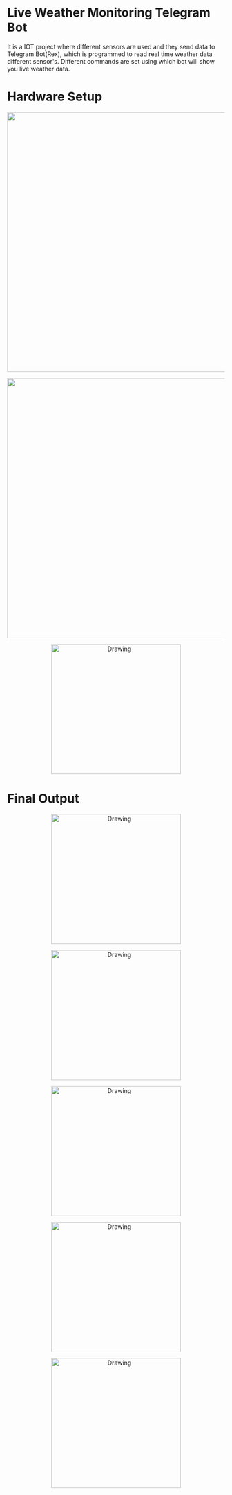# Live Weather Monitoring Telegram Bot
It is a IOT project where different sensors are used and they send data to Telegram Bot(Rex), which is programmed to read real time weather data different sensor's. Different commands are set using which bot will show you live weather data.
# Hardware Setup
<p align = "center">
  <img class="center" src = "Code/Sensor Snap-1.jpg" alt = "Drawing" style="width: 1400px; height: 600px">
</p>

<p align = "center">
  <img class="center" src = "Code/Sensor Snap-2.jpg" alt = "Drawing" style="width: 1400px; height: 600px">
</p>

<p align = "center">
  <img class="center" src = "" alt = "Drawing" style = "width : 300px;">
</p>

# Final Output
<p align = "center">
  <img class="center" src = "" alt = "Drawing" style = "width : 300px;">
</p>

<p align = "center">
  <img class="center" src = "" alt = "Drawing" style = "width : 300px;">
</p>

<p align = "center">
  <img class="center" src = "" alt = "Drawing" style = "width : 300px;">
</p>

<p align = "center">
  <img class="center" src = "" alt = "Drawing" style = "width : 300px;">
</p>

<p align = "center">
  <img class="center" src = "" alt = "Drawing" style = "width : 300px;">
</p>
